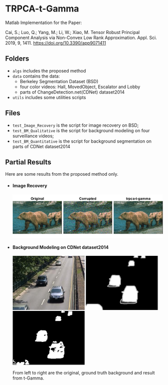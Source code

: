 # TRPCA-t-Gamma

Matlab Implementation for the Paper:

Cai, S.; Luo, Q.; Yang, M.; Li, W.; Xiao, M. Tensor Robust Principal Component Analysis via Non-Convex Low Rank Approximation. Appl. Sci. 2019, 9, 1411. https://doi.org/10.3390/app9071411

## Folders
- `algs` includes the proposed method
- `data` contains the data:
  - Berkeley Segmentation Dataset (BSD)
  - four color videos: Hall, MovedObject, Escalator and Lobby
  - parts of ChangeDetection.net(CDNet) dataset2014
- `utils` includes some utilities scripts

## Files
- `test_Image_Recovery` is the script for image recovery on BSD;
- `test_BM_Qualitative` is the script for background modeling on four surveillance videos;
- `test_BM_Quantitative` is the script for background segmentation on parts of CDNet dataset2014

## Partial Results 
Here are some results from the proposed method only. 
- #### Image Recovery
  ![Image recovery result](https://github.com/Qilun-Luo/TRPCA-t-Gamma/blob/main/results/result_sample_img_recovery.png)
- #### Background Modeling on CDNet dataset2014
  <p float="left">
    <img src="results/in000900.jpg" width="230" />
    <img src="results/gt000900.png" width="230" /> 
    <img src="results/bin000900.jpg" width="230" />
  </p>
  From left to right are the original, ground truth background and result from t-Gamma.


